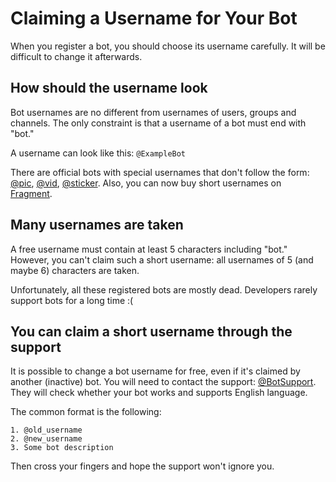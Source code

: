 # Claiming a Username for Your Bot

When you register a bot, you should choose its username carefully. 
It will be difficult to change it afterwards.

## How should the username look

Bot usernames are no different from usernames of users, groups and channels.
The only constraint is that a username of a bot must end with "bot."

A username can look like this: `@ExampleBot`

There are official bots with special usernames that don't follow the
form: [@pic](https://t.me/pic), [@vid](https://t.me/vid), [@sticker](https://t.me/sticker). Also, you can now buy short
usernames on [Fragment](https://fragment.com/).

## Many usernames are taken

A free username must contain at least 5 characters including "bot."
However, you can't claim such a short username: all usernames of 5 (and maybe 6) characters are taken.

Unfortunately, all these registered bots are mostly dead. Developers rarely support bots for a long time :(

## You can claim a short username through the support

It is possible to change a bot username for free, even if it's claimed by another (inactive) bot.
You will need to contact the support: [@BotSupport](https://t.me/BotSupport). They will check whether your bot works and
supports
English language.

The common format is the following:

```
1. @old_username
2. @new_username
3. Some bot description
```

Then cross your fingers and hope the support won't ignore you.
